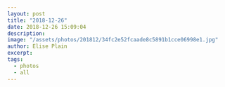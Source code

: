 ```yaml
---
layout: post
title: "2018-12-26"
date: 2018-12-26 15:09:04
description: 
image: "/assets/photos/201812/34fc2e52fcaade8c5891b1cce06998e1.jpg"
author: Elise Plain
excerpt: 
tags: 
  - photos
  - all
---
```



<p></p>
